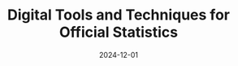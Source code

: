 ---
title: "Digital Tools and Techniques for Official Statistics"
collection: teaching
type: "Masters course"
permalink: /teaching/2024-EMOS-AuTh
venue: "Aristotle University of Thessaloniki, Department of Mathematics"
date: 2024-12-01
location: "Thessaloniki, Greece"
---